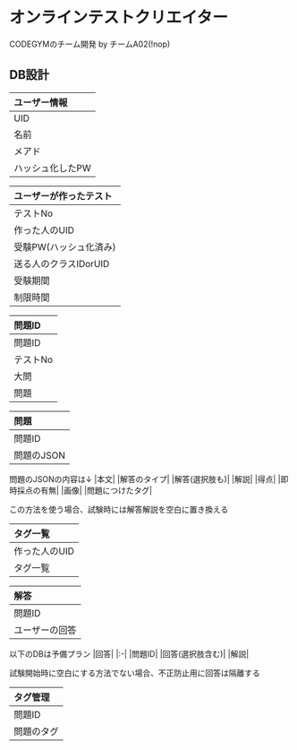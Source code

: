 # オンラインテストクリエイター
CODEGYMのチーム開発 by チームA02(!nop)

## DB設計

|ユーザー情報|
|:-|
|UID|
|名前|
|メアド|
|ハッシュ化したPW|

|ユーザーが作ったテスト|
|:-|
|テストNo|
|作った人のUID|
|受験PW(ハッシュ化済み)|
|送る人のクラスIDorUID|
|受験期間|
|制限時間|

|問題ID|
|:-|
|問題ID|
|テストNo|
|大問|
|問題|

|問題|
|:-|
|問題ID|
|問題のJSON|
問題のJSONの内容は↓
|本文|
|解答のタイプ|
|解答(選択肢も)|
|解説|
|得点|
|即時採点の有無|
|画像|
|問題につけたタグ|

この方法を使う場合、試験時には解答解説を空白に置き換える

|タグ一覧|
|:-|
|作った人のUID|
|タグ一覧|

|解答|
|:-|
|問題ID|
|ユーザーの回答|

以下のDBは予備プラン
|回答|
|:-|
|問題ID|
|回答(選択肢含む)|
|解説|

試験開始時に空白にする方法でない場合、不正防止用に回答は隔離する

|タグ管理|
|:-|
|問題ID|
|問題のタグ|
